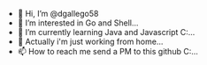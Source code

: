 - 👋 Hi, I’m @dgallego58
- 👀 I’m interested in Go and Shell...
- 🌱 I’m currently learning Java and Javascript C:...
- 💞️ Actually i'm just working from home...
- 📫 How to reach me send a PM to this github C:...

<!---
dgallego58/dgallego58 is a ✨ special ✨ repository because its `README.md` (this file) appears on your GitHub profile.
You can click the Preview link to take a look at your changes.
--->
